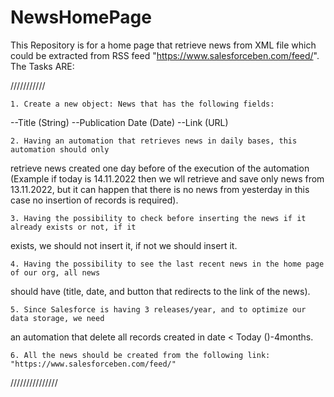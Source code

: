 # NewsHomePage
This Repository is for a home page that retrieve news from XML file 
which could be extracted from RSS feed "https://www.salesforceben.com/feed/".
The Tasks ARE:

///////////

    1. Create a new object: News that has the following fields:
--Title (String)
--Publication Date (Date)
--Link (URL)

    2. Having an automation that retrieves news in daily bases, this automation should only
retrieve news created one day before of the execution of the automation (Example if
today is 14.11.2022 then we wll retrieve and save only news from 13.11.2022, but it can
happen that there is no news from yesterday in this case no insertion of records is
required).

    3. Having the possibility to check before inserting the news if it already exists or not, if it
exists, we should not insert it, if not we should insert it.

    4. Having the possibility to see the last recent news in the home page of our org, all news
should have (title, date, and button that redirects to the link of the news).

    5. Since Salesforce is having 3 releases/year, and to optimize our data storage, we need
an automation that delete all records created in date < Today ()-4months.

    6. All the news should be created from the following link: "https://www.salesforceben.com/feed/"
    
///////////////

